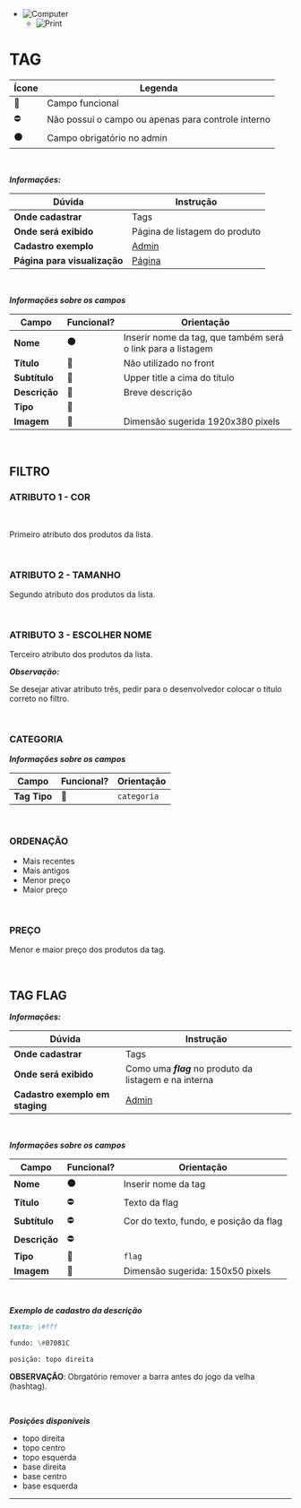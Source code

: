 

- ![Computer](../images/prints/computer.png)
  - ![Print](../images/prints/03-tag.png)

# TAG

| Ícone               | Legenda                                            |
| ------------------- | -------------------------------------------------- |
| :large_blue_circle: | Campo funcional                                    |
| :no_entry:          | Não possui o campo ou apenas para controle interno |
| :black_circle:      | Campo obrigatório no admin                         |

&nbsp;

**_Informações:_**

| Dúvida                       | Instrução                                                         |
| ---------------------------- | ----------------------------------------------------------------- |
| **Onde cadastrar**           | Tags                                                              |
| **Onde será exibido**        | Página de listagem do produto                                     |
| **Cadastro exemplo**         | [Admin](https://template5.vnda.dev/admin/tags/editar?id=produtos) |
| **Página para visualização** | [Página](https://template5.vnda.dev/produtos)                     |

&nbsp;

**_Informações sobre os campos_**

| Campo         | Funcional?          | Orientação                                                  |
| ------------- | ------------------- | ----------------------------------------------------------- |
| **Nome**      | :black_circle:      | Inserir nome da tag, que também será o link para a listagem |
| **Título**    | :large_blue_circle: | Não utilizado no front                                      |
| **Subtítulo** | :large_blue_circle: | Upper title a cima do título                                |
| **Descrição** | :large_blue_circle: | Breve descrição                                             |
| **Tipo**      | :large_blue_circle: |                                                             |
| **Imagem**    | :large_blue_circle: | Dimensão sugerida 1920x380 pixels                           |

&nbsp;

## FILTRO

### ATRIBUTO 1 - COR

&nbsp;

Primeiro atributo dos produtos da lista.

&nbsp;

### ATRIBUTO 2 - TAMANHO

Segundo atributo dos produtos da lista.

&nbsp;

### ATRIBUTO 3 - ESCOLHER NOME

Terceiro atributo dos produtos da lista.

**_Observação:_**

Se desejar ativar atributo três, pedir para o desenvolvedor colocar o título correto no filtro.

&nbsp;

### CATEGORIA

**_Informações sobre os campos_**

| Campo        | Funcional?          | Orientação  |
| ------------ | ------------------- | ----------- |
| **Tag Tipo** | :large_blue_circle: | `categoria` |

&nbsp;

### ORDENAÇÃO

- Mais recentes
- Mais antigos
- Menor preço
- Maior preço

&nbsp;

### PREÇO

Menor e maior preço dos produtos da tag.

&nbsp;

## TAG FLAG

**_Informações:_**

| Dúvida                          | Instrução                                                           |
| ------------------------------- | ------------------------------------------------------------------- |
| **Onde cadastrar**              | Tags                                                                |
| **Onde será exibido**           | Como uma **_flag_** no produto da listagem e na interna             |
| **Cadastro exemplo em staging** | [Admin](https://template5.vnda.dev/admin/tags/editar?id=flag-teste) |

&nbsp;

**_Informações sobre os campos_**

| Campo         | Funcional?          | Orientação                             |
| ------------- | ------------------- | -------------------------------------- |
| **Nome**      | :black_circle:      | Inserir nome da tag                    |
| **Título**    | :no_entry:          | Texto da flag                          |
| **Subtítulo** | :no_entry:          | Cor do texto, fundo, e posição da flag |
| **Descrição** | :no_entry:          |                                        |
| **Tipo**      | :large_blue_circle: | `flag`                                 |
| **Imagem**    | :large_blue_circle: | Dimensão sugerida: 150x50 pixels       |

&nbsp;

**_Exemplo de cadastro da descrição_**

```md
texto: \#fff

fundo: \#07081C

posição: topo direita
```

**OBSERVAÇÃO**: Obrgatório remover a barra antes do jogo da velha (hashtag).

&nbsp;

**_Posições disponíveis_**

- topo direita
- topo centro
- topo esquerda
- base direita
- base centro
- base esquerda

***
